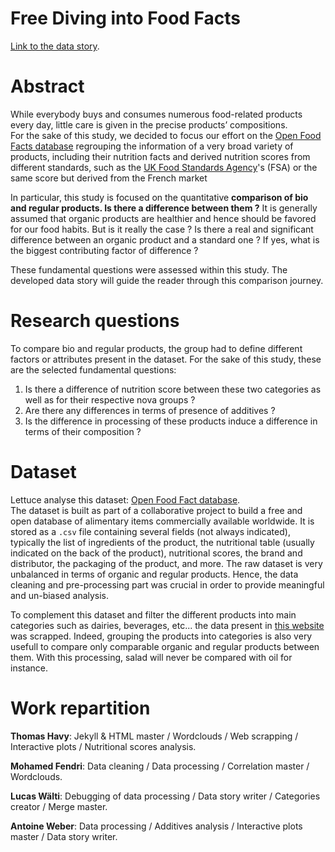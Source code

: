 # Free Diving into Food Facts

[Link to the data story](https://antoineweber.github.io/ADA_Project_RobAda/).

# Abstract
While everybody buys and consumes numerous food-related products every day, little care is given in the precise products’ compositions.   
For the sake of this study, we decided to focus our effort on the [Open Food Facts database](https://world.openfoodfacts.org/data) regrouping the information of a very broad variety of products, including their nutrition facts and derived nutrition scores from different standards, such as the [UK Food Standards Agency](https://en.wikipedia.org/wiki/Food_Standards_Agency)'s (FSA) or the same score but derived from the French market

In particular, this study is focused on the quantitative **comparison of bio and regular products. Is there a difference between them ?** It is generally assumed that organic products are healthier and hence should be favored for our food habits. But is it really the case ? Is there a real and significant difference between an organic product and a standard one ? If yes, what is the biggest contributing factor of difference ?

These fundamental questions were assessed within this study. The developed data story will guide the reader through this comparison journey.

# Research questions
To compare bio and regular products, the group had to define different factors or attributes present in the dataset. For the sake of this study, these are the selected fundamental questions:

  1. Is there a difference of nutrition score between these two categories as well as for their respective nova groups ?
  2. Are there any differences in terms of presence of additives ?
  3. Is the difference in processing of these products induce a difference in terms of their composition ?

# Dataset
Lettuce analyse this dataset: [Open Food Fact database](https://world.openfoodfacts.org/data).  
The dataset is built as part of a collaborative project to build a free and open database of alimentary items commercially available worldwide. It is stored as a `.csv` file containing several fields (not always indicated), typically the list of ingredients of the product, the nutritional table (usually indicated on the back of the product), nutritional scores, the brand and distributor, the packaging of the product, and more. The raw dataset is very unbalanced in terms of organic and regular products. Hence, the data cleaning and pre-processing part was crucial in order to provide meaningful and un-biased analysis.

To complement this dataset and filter the different products into main categories such as dairies, beverages, etc... the data present in [this website](http://www.synonymy.com/synonym.php) was scrapped. Indeed, grouping the products into categories is also very usefull to compare only comparable organic and regular products between them. With this processing, salad will never be compared with oil for instance. 


# Work repartition

**Thomas Havy**: Jekyll & HTML master / Wordclouds / Web scrapping / Interactive plots / Nutritional scores analysis.

**Mohamed Fendri**: Data cleaning / Data processing / Correlation master / Wordclouds.

**Lucas Wälti**: Debugging of data processing / Data story writer / Categories creator / Merge master.

**Antoine Weber**: Data processing / Additives analysis / Interactive plots master / Data story writer.
